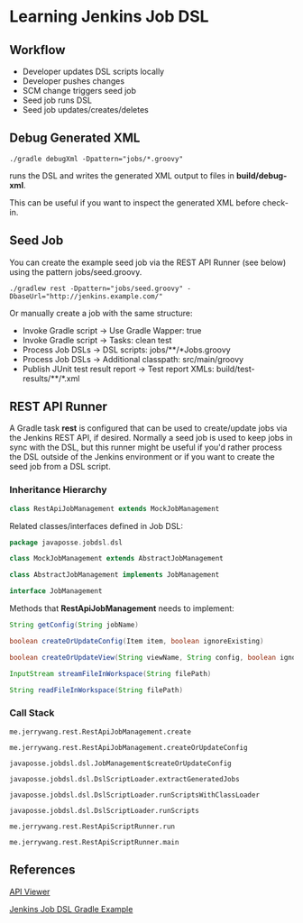 # Learning Jenkins Job DSL

## Workflow
* Developer updates DSL scripts locally
* Developer pushes changes
* SCM change triggers seed job
* Seed job runs DSL
* Seed job updates/creates/deletes

## Debug Generated XML
```
./gradle debugXml -Dpattern="jobs/*.groovy"
```
runs the DSL and writes the generated XML output to files in **build/debug-xml**.

This can be useful if you want to inspect the generated XML before check-in.

## Seed Job
You can create the example seed job via the REST API Runner (see below) using the pattern jobs/seed.groovy.
```
./gradlew rest -Dpattern="jobs/seed.groovy" -DbaseUrl="http://jenkins.example.com/"
```
Or manually create a job with the same structure:
* Invoke Gradle script -> Use Gradle Wapper: true
* Invoke Gradle script -> Tasks: clean test
* Process Job DSLs -> DSL scripts: jobs/**/*Jobs.groovy
* Process Job DSLs -> Additional classpath: src/main/groovy
* Publish JUnit test result report -> Test report XMLs: build/test-results/**/*.xml

## REST API Runner
A Gradle task **rest** is configured that can be used to create/update jobs via the Jenkins REST API, if desired. Normally a seed job is used to keep jobs in sync with the DSL, but this runner might be useful if you'd rather process the DSL outside of the Jenkins environment or if you want to create the seed job from a DSL script.

### Inheritance Hierarchy
```groovy
class RestApiJobManagement extends MockJobManagement
```

Related classes/interfaces defined in Job DSL:
```groovy
package javaposse.jobdsl.dsl

class MockJobManagement extends AbstractJobManagement

class AbstractJobManagement implements JobManagement

interface JobManagement
```

Methods that **RestApiJobManagement** needs to implement:
```groovy
String getConfig(String jobName)

boolean createOrUpdateConfig(Item item, boolean ignoreExisting)

boolean createOrUpdateView(String viewName, String config, boolean ignoreExisting)

InputStream streamFileInWorkspace(String filePath)

String readFileInWorkspace(String filePath)
```

### Call Stack
```
me.jerrywang.rest.RestApiJobManagement.create

me.jerrywang.rest.RestApiJobManagement.createOrUpdateConfig

javaposse.jobdsl.dsl.JobManagement$createOrUpdateConfig

javaposse.jobdsl.dsl.DslScriptLoader.extractGeneratedJobs

javaposse.jobdsl.dsl.DslScriptLoader.runScriptsWithClassLoader

javaposse.jobdsl.dsl.DslScriptLoader.runScripts

me.jerrywang.rest.RestApiScriptRunner.run

me.jerrywang.rest.RestApiScriptRunner.main
```

## References
[API Viewer](https://jenkinsci.github.io/job-dsl-plugin/)

[Jenkins Job DSL Gradle Example](https://github.com/sheehan/job-dsl-gradle-example)
